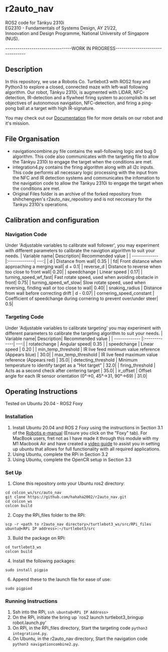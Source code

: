 # r2auto_nav
ROS2 code for Tánkyu 2310i <br/>
EG2310 - Fundamentals of Systems Design, AY 21/22, <br/>
Innoovation and Design Programme, National University of Singapore (NUS). <br/>

---------------------------------WORK IN PROGRESS---------------------------------
## Description
In this repository, we use a Robotis Co. Turtlebot3 with ROS2 foxy and Python3 to explore a closed, connected maze with left-wall following algorithm.
Our robot, Tánkyu 2310i, is augmented with LIDAR, NFC-detection, IR-detection and a flywheel firing system to accomplish its set objectives of autonomous navigation, NFC-detection, and firing a ping-pong ball at a target with high IR-signature.

You may check out our [Documentation](https://www.youtube.com/watch?v=dQw4w9WgXcQ&ab_channel=RickAstley) file for more details on our robot and it's mission.



## File Organisation
- navigationcombine.py file contains the wall-following logic and bug 0 algorithm. This code also communicates with the targeting file to allow the Tánkyu 2310i to engage the target when the conditions are met.
- integration4.py contains the firing algorithm along with all i2c inputs. This code performs all necessary logic processing with the input from the NFC and IR detection systems and communicates the infomation to the navigation code to allow the Tánkyu 2310i to engage the target when the conditions are met.
- Original Files folder is an archive of the forked repository from shihchengyen's r2auto_nav_repository and is not neccesary for the Tankyu 2310i's operations.

## Calibration and configuration
### Navigation Code
Under 'Adjustable variables to calibrate wall follower', you may experiment with different parameters to calibrate the navigtion algorithm to suit your needs.
| Variable name| Description| Recommended value  |
| ------------- |:-------------| ---:|
| d | Distance from wall| 0.35 |
| fd| Front distance when approaching a merging wall| d + 0.1|
| reverse_d | Distance to reverse when too close to front wall| 0.20|
| speedchange | Linear speed | 0.17|
| turning_speed_wf_fast| Fast rotate speed, used when avoiding obstacle in front| 0.75|
| turning_speed_wf_slow| Slow rotate speed, used when reversing, finding wall or too close to wall| 0.40|
| snaking_radius | Distance from wall before correcting drift | d - 0.07|
| cornering_speed_constant | Coefficient of speedchange during cornering to prevent over/under steer| 0.5|

### Targeting Code
Under 'Adjustable variables to calibrate targeting' you may experiment with different parameters to calibrate the targeting algorithm to suit your needs.
| Variable name| Description| Recommended value  |
| ------------- |:-------------| ---:|
| rotatechange | Angular speed| 0.35 |
| speedchange | Linear speed | 0.20 |
| min_temp_threshold | IR live feed minimum value reference (Appears blue) | 30.0|
| max_temp_threshold | IR live feed maximum value reference (Appears red) | 35.0|
| detecting_threshold | Minimum temperature to identify target as a "Hot target" | 32.0|
| firing_threshold | Acts as a second check after centering target | 35.0|
| ir_offset | Offset angle for each IR sensor orientation (0°→0, 45°→31, 90°→69) | 31.0|

## Operating Instructions
Tested on Ubuntu 20.04 - ROS2 Foxy
### Installation
1. Install Ubuntu 20.04 and ROS 2 Foxy using the instructions in Section 3.1 of the [Robotis e-manual](https://emanual.robotis.com/docs/en/platform/turtlebot3/quick-start/#pc-setup) (Ensure you click on the "Foxy" tab).
For MacBook users, fret not as I have made it through this module with my M1 Macbook Air and have created a [video guide](https://youtu.be/QQ5RfmdMzf4) to assist you in setting up ubuntu that allows for full functionality with all required applications.
3. Using Ubuntu, complete the RPi in Section 3.2
4. Using Ubuntu, complete the OpenCR setup in Section 3.3 

### Set Up
1. Clone this repository onto your Ubuntu ros2 directory: <br/>
``` 
cd colcon_ws/src/auto_nav
git clone https://github.com/hahaha2002/r2auto_nav.git 
cd colcon_ws
colcon build
```
2. Copy the RPi_files folder to the RPi: <br/>
``` 
scp -r <path to r2auto_nav directory>/turtlebot3_ws/src/RPi_files ubuntu@<RPi IP address>:~/turtlebot3/src 
```
3. Build the package on RPi: <br/>
``` 
cd turtlebot3_ws 
colcon build 
```
4. Install the following packages:
```
sudo install pigpio
```
6. Append these to the launch file for ease of use:
```
sudo pigpiod
```
### Running Instructions
1. Ssh into the RPi, `ssh ubuntu@<RPi IP Address>`
2. On the RPi, initiate the bring up `ros2 launch turtlebot3_bringup robot.launch.py'
3. On RPi, in the RPi_files directory, Start the targeting code `python3 integration4.py`.
4. On Ubuntu, in the r2auto_nav directory, Start the navigation code `python3 navigationcombine2.py`.






